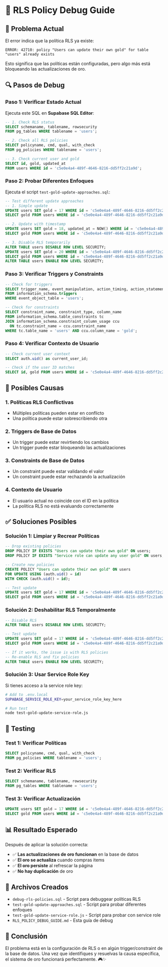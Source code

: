# 🔧 RLS Policy Debug Guide

## 🚨 **Problema Actual**

El error indica que la política RLS ya existe:
```
ERROR: 42710: policy "Users can update their own gold" for table "users" already exists
```

Esto significa que las políticas están configuradas, pero algo más está bloqueando las actualizaciones de oro.

## 🔍 **Pasos de Debug**

### **Paso 1: Verificar Estado Actual**

Ejecuta este SQL en **Supabase SQL Editor**:

```sql
-- 1. Check RLS status
SELECT schemaname, tablename, rowsecurity 
FROM pg_tables WHERE tablename = 'users';

-- 2. Check all RLS policies
SELECT policyname, cmd, qual, with_check
FROM pg_policies WHERE tablename = 'users';

-- 3. Check current user and gold
SELECT id, gold, updated_at 
FROM users WHERE id = 'c5e0e4a4-489f-4646-8216-dd5ff2c21a9d';
```

### **Paso 2: Probar Diferentes Enfoques**

Ejecuta el script `test-gold-update-approaches.sql`:

```sql
-- Test different update approaches
-- 1. Simple update
UPDATE users SET gold = 17 WHERE id = 'c5e0e4a4-489f-4646-8216-dd5ff2c21a9d';
SELECT gold FROM users WHERE id = 'c5e0e4a4-489f-4646-8216-dd5ff2c21a9d';

-- 2. Update with timestamp
UPDATE users SET gold = 18, updated_at = NOW() WHERE id = 'c5e0e4a4-489f-4646-8216-dd5ff2c21a9d';
SELECT gold FROM users WHERE id = 'c5e0e4a4-489f-4646-8216-dd5ff2c21a9d';

-- 3. Disable RLS temporarily
ALTER TABLE users DISABLE ROW LEVEL SECURITY;
UPDATE users SET gold = 20 WHERE id = 'c5e0e4a4-489f-4646-8216-dd5ff2c21a9d';
SELECT gold FROM users WHERE id = 'c5e0e4a4-489f-4646-8216-dd5ff2c21a9d';
ALTER TABLE users ENABLE ROW LEVEL SECURITY;
```

### **Paso 3: Verificar Triggers y Constraints**

```sql
-- Check for triggers
SELECT trigger_name, event_manipulation, action_timing, action_statement
FROM information_schema.triggers 
WHERE event_object_table = 'users';

-- Check for constraints
SELECT constraint_name, constraint_type, column_name
FROM information_schema.table_constraints tc
JOIN information_schema.constraint_column_usage ccu 
  ON tc.constraint_name = ccu.constraint_name
WHERE tc.table_name = 'users' AND ccu.column_name = 'gold';
```

### **Paso 4: Verificar Contexto de Usuario**

```sql
-- Check current user context
SELECT auth.uid() as current_user_id;

-- Check if the user ID matches
SELECT id, gold FROM users WHERE id = 'c5e0e4a4-489f-4646-8216-dd5ff2c21a9d';
```

## 🎯 **Posibles Causas**

### **1. Políticas RLS Conflictivas**
- Múltiples políticas pueden estar en conflicto
- Una política puede estar sobrescribiendo otra

### **2. Triggers de Base de Datos**
- Un trigger puede estar revirtiendo los cambios
- Un trigger puede estar bloqueando las actualizaciones

### **3. Constraints de Base de Datos**
- Un constraint puede estar validando el valor
- Un constraint puede estar rechazando la actualización

### **4. Contexto de Usuario**
- El usuario actual no coincide con el ID en la política
- La política RLS no está evaluando correctamente

## ✅ **Soluciones Posibles**

### **Solución 1: Limpiar y Recrear Políticas**

```sql
-- Drop existing policies
DROP POLICY IF EXISTS "Users can update their own gold" ON users;
DROP POLICY IF EXISTS "Service role can update any user gold" ON users;

-- Create new policies
CREATE POLICY "Users can update their own gold" ON users
FOR UPDATE USING (auth.uid() = id)
WITH CHECK (auth.uid() = id);

-- Test update
UPDATE users SET gold = 17 WHERE id = 'c5e0e4a4-489f-4646-8216-dd5ff2c21a9d';
SELECT gold FROM users WHERE id = 'c5e0e4a4-489f-4646-8216-dd5ff2c21a9d';
```

### **Solución 2: Deshabilitar RLS Temporalmente**

```sql
-- Disable RLS
ALTER TABLE users DISABLE ROW LEVEL SECURITY;

-- Test update
UPDATE users SET gold = 17 WHERE id = 'c5e0e4a4-489f-4646-8216-dd5ff2c21a9d';
SELECT gold FROM users WHERE id = 'c5e0e4a4-489f-4646-8216-dd5ff2c21a9d';

-- If it works, the issue is with RLS policies
-- Re-enable RLS and fix policies
ALTER TABLE users ENABLE ROW LEVEL SECURITY;
```

### **Solución 3: Usar Service Role Key**

Si tienes acceso a la service role key:

```bash
# Add to .env.local
SUPABASE_SERVICE_ROLE_KEY=your_service_role_key_here

# Run test
node test-gold-update-service-role.js
```

## 🧪 **Testing**

### **Test 1: Verificar Políticas**
```sql
SELECT policyname, cmd, qual, with_check
FROM pg_policies WHERE tablename = 'users';
```

### **Test 2: Verificar RLS**
```sql
SELECT schemaname, tablename, rowsecurity 
FROM pg_tables WHERE tablename = 'users';
```

### **Test 3: Verificar Actualización**
```sql
UPDATE users SET gold = 17 WHERE id = 'c5e0e4a4-489f-4646-8216-dd5ff2c21a9d';
SELECT gold FROM users WHERE id = 'c5e0e4a4-489f-4646-8216-dd5ff2c21a9d';
```

## 📊 **Resultado Esperado**

Después de aplicar la solución correcta:

- ✅ **Las actualizaciones de oro funcionan** en la base de datos
- ✅ **El oro se actualiza** cuando compras items
- ✅ **El oro persiste** al refrescar la página
- ✅ **No hay duplicación** de oro

## 🔧 **Archivos Creados**

- `debug-rls-policies.sql` - Script para debuggear políticas RLS
- `test-gold-update-approaches.sql` - Script para probar diferentes enfoques
- `test-gold-update-service-role.js` - Script para probar con service role
- `RLS_POLICY_DEBUG_GUIDE.md` - Esta guía de debug

## 🎉 **Conclusión**

El problema está en la configuración de RLS o en algún trigger/constraint de la base de datos. Una vez que identifiques y resuelvas la causa específica, el sistema de oro funcionará perfectamente. 🎮✨
